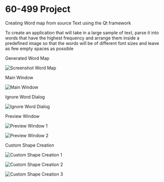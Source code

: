 # 60-499 Project
Creating Word map from source Text using the Qt framework

To create an application that will take in a large sample of text, parse it into words that have the highest frequency and arrange them inside a predefined image so that the words will be of different font sizes and leave as few empty spaces as possible

Generated Word Map

![Screenshot Word Map](/Documentation/Screenshots/4.PNG?raw=true "Screenshot Word Map")

Main Window

![Main Window](/Documentation/Screenshots/6.PNG?raw=true "Main Window")

Ignore Word Dialog

![Ignore Word Dialog](/Documentation/Screenshots/5.PNG?raw=true "Ignore Word Dialog")

Preview Window

![Preview Window 1](/Documentation/Screenshots/2.PNG?raw=true "Preview Window 1")

![Preview Window 2](/Documentation/Screenshots/10.PNG?raw=true "Preview Window 2")

Custom Shape Creation

![Custom Shape Creation 1](/Documentation/Screenshots/11.PNG?raw=true "Custom Shape Creation 1")

![Custom Shape Creation 2](/Documentation/Screenshots/12.PNG?raw=true "Custom Shape Creation 2")

![Custom Shape Creation 3](/Documentation/Screenshots/13.PNG?raw=true "Custom Shape Creation 3")
